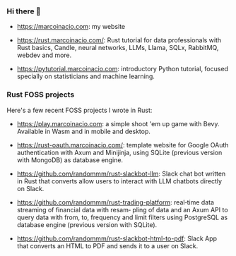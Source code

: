 ### Hi there 👋

* https://marcoinacio.com: my website

* https://rust.marcoinacio.com/: Rust tutorial for data professionals with Rust basics, Candle, neural networks, LLMs,
Llama, SQLx, RabbitMQ, webdev and more.

* https://pytutorial.marcoinacio.com: introductory Python tutorial, focused specially on statisticians and machine learning.

### Rust FOSS projects

Here's a few recent FOSS projects I wrote in Rust:

* https://play.marcoinacio.com: a simple shoot 'em up game with Bevy. Available in Wasm and in mobile and desktop.

* https://rust-oauth.marcoinacio.com/: template website for Google OAuth authentication with Axum and Minijinja,
using SQLite (previous version with MongoDB) as database engine.

* https://github.com/randommm/rust-slackbot-llm: Slack chat bot written in Rust that converts allow users to
interact with LLM chatbots directly on Slack.

* https://github.com/randommm/rust-trading-platform: real‑time data streaming of financial data with resam‑
pling of data and an Axum API to query data with from, to, frequency and limit filters using PostgreSQL as database engine
(previous version with SQLite).

* https://github.com/randommm/rust-slackbot-html-to-pdf: Slack App that converts an HTML to PDF and sends it to a user on Slack.
